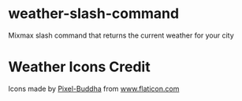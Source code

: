 # weather-slash-command
Mixmax slash command that returns the current weather for your city
# Weather Icons Credit
Icons made by [Pixel-Buddha](http://www.flaticon.com/authors/pixel-buddha "Pixel-Buddha's Homepage") from www.flaticon.com
